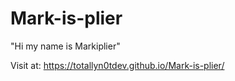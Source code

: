 # Mark-is-plier
"Hi my name is Markiplier"

Visit at: https://totallyn0tdev.github.io/Mark-is-plier/

